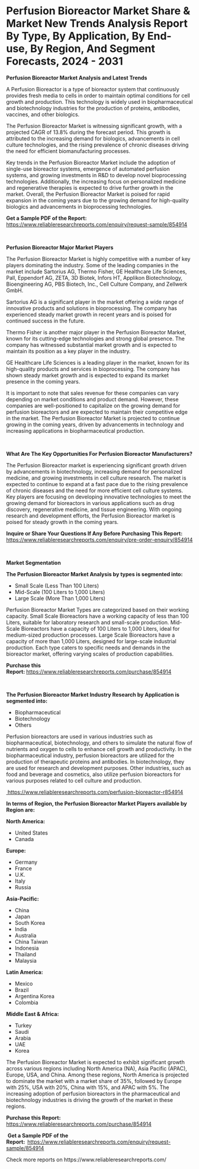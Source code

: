 <p><h1>Perfusion Bioreactor Market Share & Market New Trends Analysis Report By Type, By Application, By End-use, By Region, And Segment Forecasts, 2024 - 2031</h1></p><p><strong>Perfusion Bioreactor Market Analysis and Latest Trends</strong></p>
<p><p>A Perfusion Bioreactor is a type of bioreactor system that continuously provides fresh media to cells in order to maintain optimal conditions for cell growth and production. This technology is widely used in biopharmaceutical and biotechnology industries for the production of proteins, antibodies, vaccines, and other biologics.</p><p>The Perfusion Bioreactor Market is witnessing significant growth, with a projected CAGR of 13.8% during the forecast period. This growth is attributed to the increasing demand for biologics, advancements in cell culture technologies, and the rising prevalence of chronic diseases driving the need for efficient biomanufacturing processes.</p><p>Key trends in the Perfusion Bioreactor Market include the adoption of single-use bioreactor systems, emergence of automated perfusion systems, and growing investments in R&D to develop novel bioprocessing technologies. Additionally, the increasing focus on personalized medicine and regenerative therapies is expected to drive further growth in the market. Overall, the Perfusion Bioreactor Market is poised for rapid expansion in the coming years due to the growing demand for high-quality biologics and advancements in bioprocessing technologies.</p></p>
<p><strong>Get a Sample PDF of the Report:&nbsp;</strong> <a href="https://www.reliableresearchreports.com/enquiry/request-sample/854914">https://www.reliableresearchreports.com/enquiry/request-sample/854914</a></p>
<p>&nbsp;</p>
<p><strong>Perfusion Bioreactor Major Market Players</strong></p>
<p><p>The Perfusion Bioreactor Market is highly competitive with a number of key players dominating the industry. Some of the leading companies in the market include Sartorius AG, Thermo Fisher, GE Healthcare Life Sciences, Pall, Eppendorf AG, ZETA, 3D Biotek, Infors HT, Applikon Biotechnology, Bioengineering AG, PBS Biotech, Inc., Cell Culture Company, and Zellwerk GmbH.</p><p>Sartorius AG is a significant player in the market offering a wide range of innovative products and solutions in bioprocessing. The company has experienced steady market growth in recent years and is poised for continued success in the future.</p><p>Thermo Fisher is another major player in the Perfusion Bioreactor Market, known for its cutting-edge technologies and strong global presence. The company has witnessed substantial market growth and is expected to maintain its position as a key player in the industry.</p><p>GE Healthcare Life Sciences is a leading player in the market, known for its high-quality products and services in bioprocessing. The company has shown steady market growth and is expected to expand its market presence in the coming years.</p><p>It is important to note that sales revenue for these companies can vary depending on market conditions and product demand. However, these companies are well-positioned to capitalize on the growing demand for perfusion bioreactors and are expected to maintain their competitive edge in the market. The Perfusion Bioreactor Market is projected to continue growing in the coming years, driven by advancements in technology and increasing applications in biopharmaceutical production.</p></p>
<p>&nbsp;</p>
<p><strong>What Are The Key Opportunities For Perfusion Bioreactor Manufacturers?</strong></p>
<p><p>The Perfusion Bioreactor market is experiencing significant growth driven by advancements in biotechnology, increasing demand for personalized medicine, and growing investments in cell culture research. The market is expected to continue to expand at a fast pace due to the rising prevalence of chronic diseases and the need for more efficient cell culture systems. Key players are focusing on developing innovative technologies to meet the growing demand for bioreactors in various applications such as drug discovery, regenerative medicine, and tissue engineering. With ongoing research and development efforts, the Perfusion Bioreactor market is poised for steady growth in the coming years.</p></p>
<p><strong>Inquire or Share Your Questions If Any Before Purchasing This Report:</strong> <a href="https://www.reliableresearchreports.com/enquiry/pre-order-enquiry/854914">https://www.reliableresearchreports.com/enquiry/pre-order-enquiry/854914</a></p>
<p>&nbsp;</p>
<p><strong>Market Segmentation</strong></p>
<p><strong>The Perfusion Bioreactor Market Analysis by types is segmented into:</strong></p>
<p><ul><li>Small Scale (Less Than 100 Liters)</li><li>Mid-Scale (100 Liters to 1,000 Liters)</li><li>Large Scale (More Than 1,000 Liters)</li></ul></p>
<p><p>Perfusion Bioreactor Market Types are categorized based on their working capacity. Small Scale Bioreactors have a working capacity of less than 100 Liters, suitable for laboratory research and small-scale production. Mid-Scale Bioreactors have a capacity of 100 Liters to 1,000 Liters, ideal for medium-sized production processes. Large Scale Bioreactors have a capacity of more than 1,000 Liters, designed for large-scale industrial production. Each type caters to specific needs and demands in the bioreactor market, offering varying scales of production capabilities.</p></p>
<p><strong>Purchase this Report:&nbsp;</strong><a href="https://www.reliableresearchreports.com/purchase/854914">https://www.reliableresearchreports.com/purchase/854914</a></p>
<p>&nbsp;</p>
<p><strong>The Perfusion Bioreactor Market Industry Research by Application is segmented into:</strong></p>
<p><ul><li>Biopharmaceutical</li><li>Biotechnology</li><li>Others</li></ul></p>
<p><p>Perfusion bioreactors are used in various industries such as biopharmaceutical, biotechnology, and others to simulate the natural flow of nutrients and oxygen to cells to enhance cell growth and productivity. In the biopharmaceutical industry, perfusion bioreactors are utilized for the production of therapeutic proteins and antibodies. In biotechnology, they are used for research and development purposes. Other industries, such as food and beverage and cosmetics, also utilize perfusion bioreactors for various purposes related to cell culture and production.</p></p>
<p><a href="https://www.reliableresearchreports.com/perfusion-bioreactor-r854914">&nbsp;https://www.reliableresearchreports.com/perfusion-bioreactor-r854914</a></p>
<p><strong>In terms of Region, the Perfusion Bioreactor Market Players available by Region are:</strong></p>
<p>
    <p> <strong> North America: </strong>
        <ul>
            <li>United States</li>
            <li>Canada</li>
        </ul>
        </p> 
    <p> <strong> Europe: </strong>
        <ul>
            <li>Germany</li>
            <li>France</li>
            <li>U.K.</li>
            <li>Italy</li>
            <li>Russia</li>
        </ul>
        </p> 
    <p> <strong> Asia-Pacific: </strong>
        <ul>
            <li>China</li>
            <li>Japan</li>
            <li>South Korea</li>
            <li>India</li>
            <li>Australia</li>
            <li>China Taiwan</li>
            <li>Indonesia</li>
            <li>Thailand</li>
            <li>Malaysia</li>
        </ul>
        </p> 
    <p> <strong> Latin America: </strong>
        <ul>
            <li>Mexico</li>
            <li>Brazil</li>
            <li>Argentina Korea</li>
            <li>Colombia</li>
        </ul>
        </p> 
    <p> <strong> Middle East & Africa: </strong>
        <ul>
            <li>Turkey</li>
            <li>Saudi</li>
            <li>Arabia</li>
            <li>UAE</li>
            <li>Korea</li>
        </ul>
    </p>
    </p>
<p><p>The Perfusion Bioreactor Market is expected to exhibit significant growth across various regions including North America (NA), Asia Pacific (APAC), Europe, USA, and China. Among these regions, North America is projected to dominate the market with a market share of 35%, followed by Europe with 25%, USA with 20%, China with 15%, and APAC with 5%. The increasing adoption of perfusion bioreactors in the pharmaceutical and biotechnology industries is driving the growth of the market in these regions.</p></p>
<p><strong>Purchase this Report: </strong><a href="https://www.reliableresearchreports.com/purchase/854914">https://www.reliableresearchreports.com/purchase/854914</a></p>
<p>&nbsp;<strong>Get a Sample PDF of the Report:&nbsp;&nbsp;</strong><a href="https://www.reliableresearchreports.com/enquiry/request-sample/854914">https://www.reliableresearchreports.com/enquiry/request-sample/854914</a></p>
<p><strong></strong></p>
<p>Check more reports on https://www.reliableresearchreports.com/</p>
